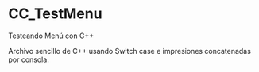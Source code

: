 # CC_TestMenu
Testeando Menú con C++

Archivo sencillo de C++ usando Switch case e impresiones concatenadas por consola.
